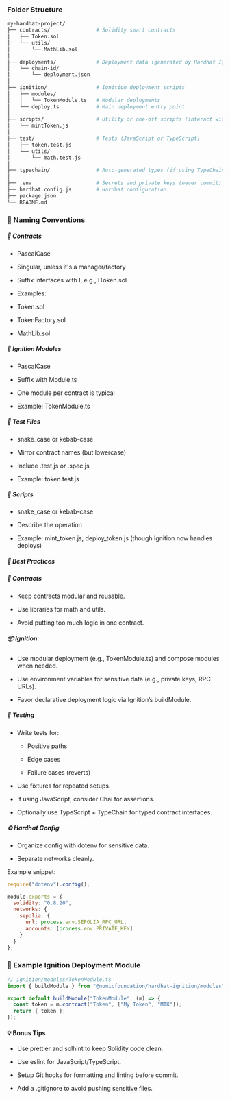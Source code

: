 



### Folder Structure

```bash
my-hardhat-project/
├── contracts/               # Solidity smart contracts
│   ├── Token.sol
│   └── utils/
│       └── MathLib.sol
│
├── deployments/             # Deployment data (generated by Hardhat Ignition)
│   └── chain-id/
│       └── deployment.json
│
├── ignition/                # Ignition deployment scripts
│   ├── modules/
│   │   └── TokenModule.ts   # Modular deployments
│   └── deploy.ts            # Main deployment entry point
│
├── scripts/                 # Utility or one-off scripts (interact with contracts, etc.)
│   └── mintToken.js
│
├── test/                    # Tests (JavaScript or TypeScript)
│   ├── token.test.js
│   └── utils/
│       └── math.test.js
│
├── typechain/               # Auto-generated types (if using TypeChain)
│
├── .env                     # Secrets and private keys (never commit)
├── hardhat.config.js        # Hardhat configuration
├── package.json
└── README.md

```

### 📛 Naming Conventions
##### 🔸 Contracts
- PascalCase

- Singular, unless it's a manager/factory

- Suffix interfaces with I, e.g., IToken.sol

- Examples:

- Token.sol

- TokenFactory.sol

- MathLib.sol

##### 🔸 Ignition Modules
- PascalCase

- Suffix with Module.ts

- One module per contract is typical

- Example: TokenModule.ts

##### 🔸 Test Files
- snake_case or kebab-case

- Mirror contract names (but lowercase)

- Include .test.js or .spec.js

- Example: token.test.js

##### 🔸 Scripts
- snake_case or kebab-case

- Describe the operation

- Example: mint_token.js, deploy_token.js (though Ignition now handles deploys)

##### 🔧 Best Practices
##### 🧱 Contracts
- Keep contracts modular and reusable.

- Use libraries for math and utils.

- Avoid putting too much logic in one contract.

##### 📦 Ignition
- Use modular deployment (e.g., TokenModule.ts) and compose modules when needed.

- Use environment variables for sensitive data (e.g., private keys, RPC URLs).

- Favor declarative deployment logic via Ignition’s buildModule.

##### 🧪 Testing
- Write tests for:

  - Positive paths

  - Edge cases

  - Failure cases (reverts)

- Use fixtures for repeated setups.

- If using JavaScript, consider Chai for assertions.

- Optionally use TypeScript + TypeChain for typed contract interfaces.

##### ⚙️ Hardhat Config
- Organize config with dotenv for sensitive data.

- Separate networks cleanly.

Example snippet:
```js
require("dotenv").config();

module.exports = {
  solidity: "0.8.20",
  networks: {
    sepolia: {
      url: process.env.SEPOLIA_RPC_URL,
      accounts: [process.env.PRIVATE_KEY]
    }
  }
};

```


### 🧩 Example Ignition Deployment Module

```ts
// ignition/modules/TokenModule.ts
import { buildModule } from "@nomicfoundation/hardhat-ignition/modules";

export default buildModule("TokenModule", (m) => {
  const token = m.contract("Token", ["My Token", "MTK"]);
  return { token };
});

```


#### 💡 Bonus Tips
- Use prettier and solhint to keep Solidity code clean.

- Use eslint for JavaScript/TypeScript.

- Setup Git hooks for formatting and linting before commit.

- Add a .gitignore to avoid pushing sensitive files.